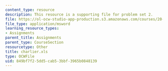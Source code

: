 ```yaml
---
content_type: resource
description: This resource is a supporting file for problem set 2.
file: https://ol-ocw-studio-app-production.s3.amazonaws.com/courses/20-462j-molecular-principles-of-biomaterials-spring-2006/849bf7f25dd5cab53bbf3965b0848139_charlier.xls
file_type: application/msword
learning_resource_types:
- Assignments
parent_title: Assignments
parent_type: CourseSection
resourcetype: Other
title: charlier.xls
type: OCWFile
uid: 849bf7f2-5dd5-cab5-3bbf-3965b0848139
---
```

